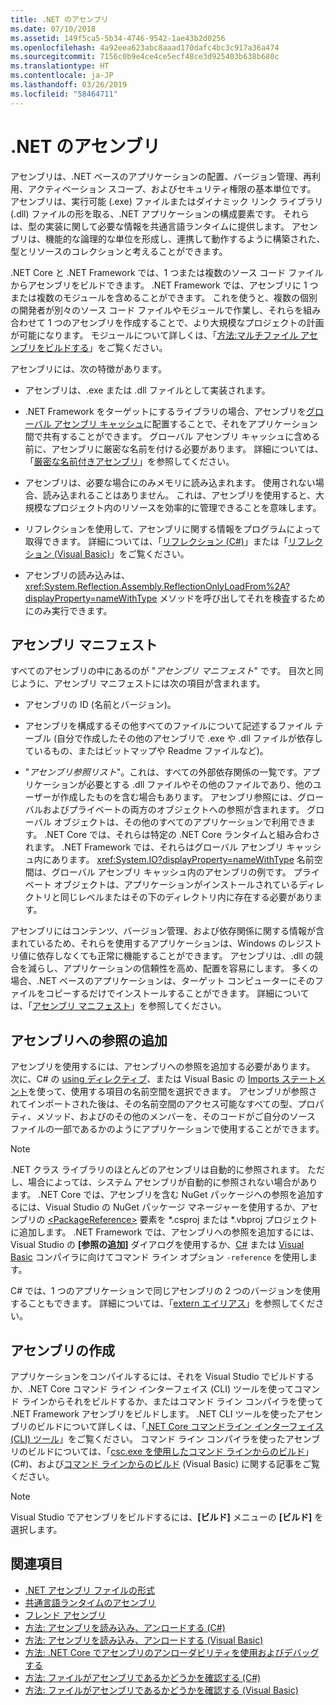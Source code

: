 ```yaml
---
title: .NET のアセンブリ
ms.date: 07/10/2018
ms.assetid: 149f5ca5-5b34-4746-9542-1ae43b2d0256
ms.openlocfilehash: 4a92eea623abc8aaad170dafc4bc3c917a36a474
ms.sourcegitcommit: 7156c0b9e4ce4ce5ecf48ce3d925403b638b680c
ms.translationtype: HT
ms.contentlocale: ja-JP
ms.lasthandoff: 03/26/2019
ms.locfileid: "58464711"
---
```

# <a name="assemblies-in-net"></a>.NET のアセンブリ

アセンブリは、.NET ベースのアプリケーションの配置、バージョン管理、再利用、アクティベーション スコープ、およびセキュリティ権限の基本単位です。 アセンブリは、実行可能 (.exe) ファイルまたはダイナミック リンク ライブラリ (.dll) ファイルの形を取る、.NET アプリケーションの構成要素です。 それらは、型の実装に関して必要な情報を共通言語ランタイムに提供します。 アセンブリは、機能的な論理的な単位を形成し、連携して動作するように構築された、型とリソースのコレクションと考えることができます。

.NET Core と .NET Framework では、1 つまたは複数のソース コード ファイルからアセンブリをビルドできます。 .NET Framework では、アセンブリに 1 つまたは複数のモジュールを含めることができます。 これを使うと、複数の個別の開発者が別々のソース コード ファイルやモジュールで作業し、それらを組み合わせて 1 つのアセンブリを作成することで、より大規模なプロジェクトの計画が可能になります。 モジュールについて詳しくは、「[方法:マルチファイル アセンブリをビルドする](../../framework/app-domains/how-to-build-a-multifile-assembly.md)」をご覧ください。

アセンブリには、次の特徴があります。

- アセンブリは、.exe または .dll ファイルとして実装されます。

- .NET Framework をターゲットにするライブラリの場合、アセンブリを[グローバル アセンブリ キャッシュ](../../framework/app-domains/gac.md)に配置することで、それをアプリケーション間で共有することができます。 グローバル アセンブリ キャッシュに含める前に、アセンブリに厳密な名前を付ける必要があります。 詳細については、「[厳密な名前付きアセンブリ](../../framework/app-domains/strong-named-assemblies.md)」を参照してください。

- アセンブリは、必要な場合にのみメモリに読み込まれます。 使用されない場合、読み込まれることはありません。 これは、アセンブリを使用すると、大規模なプロジェクト内のリソースを効率的に管理できることを意味します。

- リフレクションを使用して、アセンブリに関する情報をプログラムによって取得できます。 詳細については、「[リフレクション (C#)](../../csharp/programming-guide/concepts/reflection.md)」または「[リフレクション (Visual Basic)](../../visual-basic/programming-guide/concepts/reflection.md)」をご覧ください。

- アセンブリの読み込みは、<xref:System.Reflection.Assembly.ReflectionOnlyLoadFrom%2A?displayProperty=nameWithType> メソッドを呼び出してそれを検査するためにのみ実行できます。

## <a name="assembly-manifest"></a>アセンブリ マニフェスト

すべてのアセンブリの中にあるのが "*アセンブリ マニフェスト*" です。 目次と同じように、アセンブリ マニフェストには次の項目が含まれます。

- アセンブリの ID (名前とバージョン)。

- アセンブリを構成するその他すべてのファイルについて記述するファイル テーブル (自分で作成したその他のアセンブリで .exe や .dll ファイルが依存しているもの、またはビットマップや Readme ファイルなど)。

- "*アセンブリ参照リスト*"。これは、すべての外部依存関係の一覧です。アプリケーションが必要とする .dll ファイルやその他のファイルであり、他のユーザーが作成したものを含む場合もあります。 アセンブリ参照には、グローバルおよびプライベートの両方のオブジェクトへの参照が含まれます。 グローバル オブジェクトは、その他のすべてのアプリケーションで利用できます。 .NET Core では、それらは特定の .NET Core ランタイムと組み合わされます。 .NET Framework では、それらはグローバル アセンブリ キャッシュ内にあります。 <xref:System.IO?displayProperty=nameWithType> 名前空間は、グローバル アセンブリ キャッシュ内のアセンブリの例です。 プライベート オブジェクトは、アプリケーションがインストールされているディレクトリと同じレベルまたはその下のディレクトリ内に存在する必要があります。

アセンブリにはコンテンツ、バージョン管理、および依存関係に関する情報が含まれているため、それらを使用するアプリケーションは、Windows のレジストリ値に依存しなくても正常に機能することができます。 アセンブリは、.dll の競合を減らし、アプリケーションの信頼性を高め、配置を容易にします。 多くの場合、.NET ベースのアプリケーションは、ターゲット コンピューターにそのファイルをコピーするだけでインストールすることができます。 詳細については、「[アセンブリ マニフェスト](../../framework/app-domains/assembly-manifest.md)」を参照してください。

## <a name="adding-a-reference-to-an-assembly"></a>アセンブリへの参照の追加

アセンブリを使用するには、アセンブリへの参照を追加する必要があります。 次に、C# の [using ディレクティブ](../../csharp/language-reference/keywords/using-directive.md)、または Visual Basic の [Imports ステートメント](../../visual-basic/language-reference/statements/imports-statement-net-namespace-and-type.md)を使って、使用する項目の名前空間を選択できます。 アセンブリが参照されてインポートされた後は、その名前空間のアクセス可能なすべての型、プロパティ、メソッド、およびのその他のメンバーを、そのコードがご自分のソース ファイルの一部であるかのようにアプリケーションで使用することができます。

> [!NOTE]
> .NET クラス ライブラリのほとんどのアセンブリは自動的に参照されます。 ただし、場合によっては、システム アセンブリが自動的に参照されない場合があります。 .NET Core では、アセンブリを含む NuGet パッケージへの参照を追加するには、Visual Studio の NuGet パッケージ マネージャーを使用するか、アセンブリの [\<PackageReference>](../../core/tools/dependencies.md#the-new-packagereference-element) 要素を *.csproj または *.vbproj プロジェクトに追加します。 .NET Framework では、アセンブリへの参照を追加するには、Visual Studio の **[参照の追加]** ダイアログを使用するか、[C#](../../csharp/language-reference/compiler-options/reference-compiler-option.md) または [Visual Basic](../../visual-basic/reference/command-line-compiler/reference.md) コンパイラに向けてコマンド ライン オプション `-reference` を使用します。

C# では、1 つのアプリケーションで同じアセンブリの 2 つのバージョンを使用することもできます。 詳細については、「[extern エイリアス](../../csharp/language-reference/keywords/extern-alias.md)」を参照してください。

## <a name="creating-an-assembly"></a>アセンブリの作成

アプリケーションをコンパイルするには、それを Visual Studio でビルドするか、.NET Core コマンド ライン インターフェイス (CLI) ツールを使ってコマンド ラインからそれをビルドするか、またはコマンド ライン コンパイラを使って .NET Framework アセンブリをビルドします。 .NET CLI ツールを使ったアセンブリのビルドについて詳しくは、「[.NET Core コマンドライン インターフェイス (CLI) ツール](../../core/tools/index.md)」をご覧ください。 コマンド ライン コンパイラを使ったアセンブリのビルドについては、「[csc.exe を使用したコマンド ラインからのビルド](../../csharp/language-reference/compiler-options/command-line-building-with-csc-exe.md)」(C#)、および[コマンド ラインからのビルド](../../visual-basic/reference/command-line-compiler/building-from-the-command-line.md) (Visual Basic) に関する記事をご覧ください。

> [!NOTE]
> Visual Studio でアセンブリをビルドするには、**[ビルド]** メニューの **[ビルド]** を選択します。

## <a name="see-also"></a>関連項目

- [.NET アセンブリ ファイルの形式](file-format.md)
- [共通言語ランタイムのアセンブリ](../../framework/app-domains/assemblies-in-the-common-language-runtime.md)
- [フレンド アセンブリ](friend-assemblies.md)
- [方法: アセンブリを読み込み、アンロードする (C#)](../../csharp/programming-guide/concepts/assemblies-gac/how-to-load-and-unload-assemblies.md)
- [方法: アセンブリを読み込み、アンロードする (Visual Basic)](../../visual-basic/programming-guide/concepts/assemblies-gac/how-to-load-and-unload-assemblies.md)
- [方法: .NET Core でアセンブリのアンローダビリティを使用およびデバッグする](unloadability-howto.md)
- [方法: ファイルがアセンブリであるかどうかを確認する (C#)](../../csharp/programming-guide/concepts/assemblies-gac/how-to-determine-if-a-file-is-an-assembly.md)
- [方法: ファイルがアセンブリであるかどうかを確認する (Visual Basic)](../../visual-basic/programming-guide/concepts/assemblies-gac/how-to-determine-if-a-file-is-an-assembly.md)
